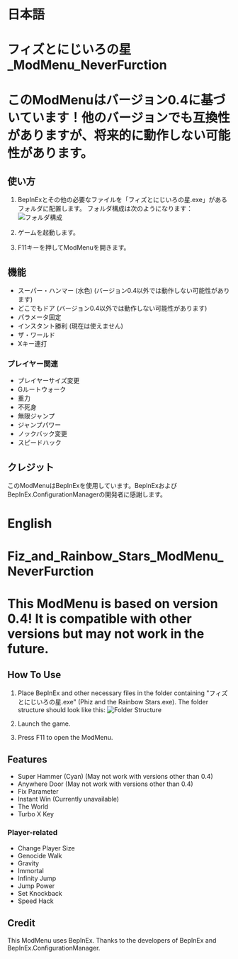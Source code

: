 # 日本語

# フィズとにじいろの星_ModMenu_NeverFurction

# このModMenuはバージョン0.4に基づいています！他のバージョンでも互換性がありますが、将来的に動作しない可能性があります。

## 使い方

1. BepInExとその他の必要なファイルを「フィズとにじいろの星.exe」があるフォルダに配置します。
   フォルダ構成は次のようになります：
   ![フォルダ構成](https://github.com/user-attachments/assets/c560da54-4ecb-42ac-9158-ea5101899ded)

2. ゲームを起動します。

3. F11キーを押してModMenuを開きます。

## 機能

- スーパー・ハンマー (水色) (バージョン0.4以外では動作しない可能性があります)
- どこでもドア (バージョン0.4以外では動作しない可能性があります)
- パラメータ固定
- インスタント勝利 (現在は使えません)
- ザ・ワールド
- Xキー連打

### プレイヤー関連

- プレイヤーサイズ変更
- Gルートウォーク
- 重力
- 不死身
- 無限ジャンプ
- ジャンプパワー
- ノックバック変更
- スピードハック

## クレジット

このModMenuはBepInExを使用しています。BepInExおよびBepInEx.ConfigurationManagerの開発者に感謝します。

# English

# Fiz_and_Rainbow_Stars_ModMenu_NeverFurction

# This ModMenu is based on version 0.4! It is compatible with other versions but may not work in the future.

## How To Use

1. Place BepInEx and other necessary files in the folder containing "フィズとにじいろの星.exe" (Phiz and the Rainbow Stars.exe).
   The folder structure should look like this:
   ![Folder Structure](https://github.com/user-attachments/assets/c560da54-4ecb-42ac-9158-ea5101899ded)

2. Launch the game.

3. Press F11 to open the ModMenu.

## Features

- Super Hammer (Cyan) (May not work with versions other than 0.4)
- Anywhere Door (May not work with versions other than 0.4)
- Fix Parameter
- Instant Win (Currently unavailable)
- The World
- Turbo X Key

### Player-related

- Change Player Size
- Genocide Walk
- Gravity
- Immortal
- Infinity Jump
- Jump Power
- Set Knockback
- Speed Hack

## Credit

This ModMenu uses BepInEx. Thanks to the developers of BepInEx and BepInEx.ConfigurationManager.
